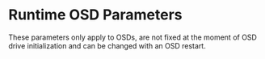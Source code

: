 # Runtime OSD Parameters

These parameters only apply to OSDs, are not fixed at the moment of OSD drive
initialization and can be changed with an OSD restart.
